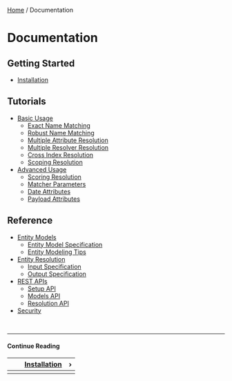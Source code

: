 [Home](/) / Documentation


# <a name="documentation"></a>Documentation

## <a name="getting-started"></a>Getting Started

- [Installation](/docs/installation)


## <a name="tutorials"></a>Tutorials

- [Basic Usage](/docs/basic-usage)
    - [Exact Name Matching](/docs/basic-usage/exact-name-matching)
    - [Robust Name Matching](/docs/basic-usage/robust-name-matching)
    - [Multiple Attribute Resolution](/docs/basic-usage/multiple-attribute-resolution)
    - [Multiple Resolver Resolution](/docs/basic-usage/multiple-resolver-resolution)
    - [Cross Index Resolution](/docs/basic-usage/cross-index-resolution)
    - [Scoping Resolution](/docs/basic-usage/scoping-resolution)
- [Advanced Usage](/docs/advanced-usage)
    - [Scoring Resolution](/docs/advanced-usage/scoring-resolution)
    - [Matcher Parameters](/docs/advanced-usage/matcher-parameters)
    - [Date Attributes](/docs/advanced-usage/date-attributes)
    - [Payload Attributes](/docs/advanced-usage/payload-attributes)

## <a name="reference"></a>Reference

- [Entity Models](/docs/entity-models)
    - [Entity Model Specification](/docs/entity-models/specification)
    - [Entity Modeling Tips](/docs/entity-models/tips)
- [Entity Resolution](/docs/entity-resolution)
    - [Input Specification](/docs/entity-resolution/input-specification)
    - [Output Specification](/docs/entity-resolution/output-specification)
- [REST APIs](/docs/rest-apis)
    - [Setup API](/docs/rest-apis/setup-api)
    - [Models API](/docs/rest-apis/models-api)
    - [Resolution API](/docs/rest-apis/resolution-api)
- [Security](/docs/security)


&nbsp;

----

#### Continue Reading

|||[Installation](/docs/installation)|&#8250;|
|:---|:---|---:|---:|
|    |    |    |    |
